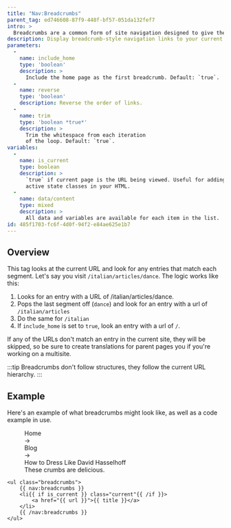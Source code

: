 ```yaml
---
title: "Nav:Breadcrumbs"
parent_tag: ed746608-87f9-448f-bf57-051da132fef7
intro: >
  Breadcrumbs are a common form of site navigation designed to give the user a view of where the current page is in the parent/child hierarchy. Much like the crumbs left by a certain little German boy — they lead from wherever you are, all the way back home.
description: Display breadcrumb-style navigation links to your current page.
parameters:
  -
    name: include_home
    type: 'boolean'
    description: >
      Include the home page as the first breadcrumb. Default: `true`.
  -
    name: reverse
    type: 'boolean'
    description: Reverse the order of links.
  -
    name: trim
    type: 'boolean *true*'
    description: >
      Trim the whitespace from each iteration
      of the loop. Default: `true`.
variables:
  -
    name: is_current
    type: boolean
    description: >
      `true` if current page is the URL being viewed. Useful for adding
      active state classes in your HTML.
  -
    name: data/content
    type: mixed
    description: >
      All data and variables are available for each item in the list.
id: 485f1703-fc6f-4d0f-94f2-e84ae625e1b7
---
```

## Overview

This tag looks at the current URL and look for any entries that match each segment. Let's say you visit `/italian/articles/dance`. The logic works like this:

1. Looks for an entry with a URL of /italian/articles/dance.
2. Pops the last segment off (`dance`) and look for an entry with a url of `/italian/articles`
3. Do the same for `/italian`
4. If `include_home` is set to `true`, look an entry with a url of `/`.

If any of the URLs don't match an entry in the current site, they will be skipped, so be sure to create translations for parent pages you if you're working on a multisite.

:::tip
Breadcrumbs don't follow structures, they follow the current URL hierarchy.
:::

## Example

Here's an example of what breadcrumbs might look like, as well as a code example in use.

<figure>
    <div class="flex font-mono">
      <div class="mr-4">Home</div>
      <div class="mr-4">&rarr;</div>
      <div class="mr-4">Blog</div>
      <div class="mr-4">&rarr;</div>
      <div class="mr-4 text-pink-hot font-bold">How to Dress Like David Hasselhoff</div>
    </div>
    <figcaption>These crumbs are delicious.</figcaption>
</figure>

```
<ul class="breadcrumbs">
    {{ nav:breadcrumbs }}
    <li{{ if is_current }} class="current"{{ /if }}>
        <a href="{{ url }}">{{ title }}</a>
    </li>
    {{ /nav:breadcrumbs }}
</ul>
```
